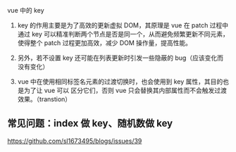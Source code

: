 vue 中的 key

1. key 的作用主要是为了高效的更新虚拟 DOM，其原理是 vue 在 patch 过程中通过 key 可以精准判断两个节点是否是同一个，从而避免频繁更新不同元素，使得整个 patch 过程更加高效，减少 DOM 操作量，提高性能。

2. 另外，若不设置 key 还可能在列表更新时引发一些隐蔽的 bug（应该变化而没有变化）

3. vue 中在使用相同标签名元素的过渡切换时，也会使用到 key 属性，其目的也是为了让 vue 可以
   区分它们，否则 vue 只会替换其内部属性而不会触发过渡效果。（transtion）

## 常见问题：index 做 key、随机数做 key

https://github.com/sl1673495/blogs/issues/39

